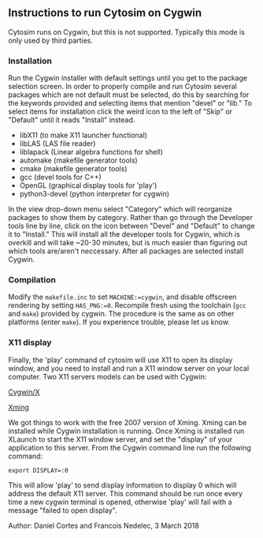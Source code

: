 ## Instructions to run Cytosim on Cygwin

Cytosim runs on Cygwin, but this is not supported. Typically this mode is only used by third parties.

### Installation

Run the Cygwin installer with default settings until you get to the package selection screen. In order to properly compile and run Cytosim 
several packages which are not default must be selected, do this by searching for the keywords provided and selecting items that mention
"devel" or "lib." To select items for installation click the weird icon to the left of "Skip" or "Default" until it reads "Install" instead.

- libX11    	 	(to make X11 launcher functional)
- libLAS			(LAS file reader)
- liblapack		(Linear algebra functions for shell)
- automake		(makefile generator tools)
- cmake			(makefile generator tools)
- gcc				(devel tools for C++)
- OpenGL			(graphical display tools for 'play')
- python3-devel	(python interpreter for cygwin)

In the view drop-down menu select "Category" which will reorganize packages to show them by category. Rather than go through the Developer
tools line by line, click on the icon between "Devel" and "Default" to change it to "Install." This will install all the developer tools
for Cygwin, which is overkill and will take ~20-30 minutes, but is much easier than figuring out which tools are/aren't neccessary.
After all packages are selected install Cygwin.  

### Compilation

Modify the `makefile.inc` to set `MACHINE:=cygwin`, and disable offscreen rendering by setting `HAS_PNG:=0`. Recompile fresh using the toolchain (`gcc` and `make`) provided by cygwin. The procedure is the same as on other platforms (enter `make`). If you experience trouble, please let us know.

### X11 display

Finally, the 'play' command of cytosim will use X11 to open its display window, and you need to install and run a X11 window server on your local computer. Two X11 servers models can be used with Cygwin:

[Cygwin/X](https://en.wikipedia.org/wiki/Cygwin/X)

[Xming](https://en.wikipedia.org/wiki/Xming)

We got things to work with the free 2007 version of Xming. Xming can be installed while Cygwin installation is running. 
Once Xming is installed run XLaunch to start the X11 window server, and set the "display" of your application to this server. From the Cygwin command line run the following command:

    export DISPLAY=:0   

This will allow 'play' to send display information to display 0 which will address the default X11 server. This command should be run once every time a new cygwin terminal is opened, otherwise 'play' will fail with a message "failed to open display". 


Author: Daniel Cortes and Francois Nedelec, 3 March 2018